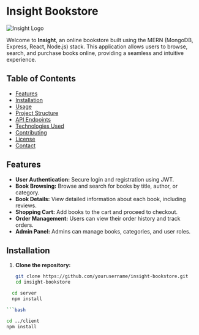 # Insight Bookstore

![Insight Logo](path/to/your/logo.png)

Welcome to **Insight**, an online bookstore built using the MERN (MongoDB, Express, React, Node.js) stack. This application allows users to browse, search, and purchase books online, providing a seamless and intuitive experience.

## Table of Contents

- [Features](#features)
- [Installation](#installation)
- [Usage](#usage)
- [Project Structure](#project-structure)
- [API Endpoints](#api-endpoints)
- [Technologies Used](#technologies-used)
- [Contributing](#contributing)
- [License](#license)
- [Contact](#contact)

## Features

- **User Authentication:** Secure login and registration using JWT.
- **Book Browsing:** Browse and search for books by title, author, or category.
- **Book Details:** View detailed information about each book, including reviews.
- **Shopping Cart:** Add books to the cart and proceed to checkout.
- **Order Management:** Users can view their order history and track orders.
- **Admin Panel:** Admins can manage books, categories, and user roles.

## Installation

1. **Clone the repository:**

   ```bash
   git clone https://github.com/yourusername/insight-bookstore.git
   cd insight-bookstore
   
 ```bash
   cd server
   npm install

```bash

 cd ../client
 npm install


